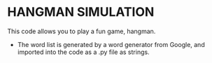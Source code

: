 # HANGMAN SIMULATION
This code allows you to play a fun game, hangman.

- The word list is generated by a word generator from Google, and imported into the code as a .py file as strings.
